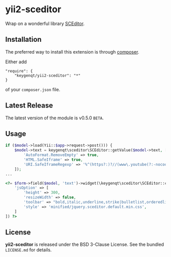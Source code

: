 yii2-sceditor
===================

Wrap on a wonderful library [SCEditor](https://github.com/samclarke/SCEditor).

## Installation

The preferred way to install this extension is through [composer](http://getcomposer.org/download/).

Either add

```
"require": {
    "keygenqt/yii2-sceditor": "*"
}
```

of your `composer.json` file.

## Latest Release

The latest version of the module is v0.5.0 `BETA`.

## Usage

```php
if ($model->load(Yii::$app->request->post())) {
    $model->text = keygenqt\sceditor\SCEditor::getValue($model->text, [
        'AutoFormat.RemoveEmpty' => true,
        'HTML.SafeIframe' => true,
        'URI.SafeIframeRegexp' => '%^(https?:)?//(www\.youtube(?:-nocookie)?\.com/embed/|player\.vimeo\.com/video/)%',
    ]);
...
```

```php
<?= $form->field($model, 'text')->widget(\keygenqt\sceditor\SCEditor::className(), [
    'jsOption' => [
        'height' => 300,
        'resizeWidth' => false,
        'toolbar' => "bold,italic,underline,strike|bulletlist,orderedlist,horizontalrule|link,emoticon,image,youtube|date,time|unlink,removeformat" . (YII_DEBUG ? '|source' : ''),
        'style' => 'minified/jquery.sceditor.default.min.css',
    ]
]) ?>
```

## License

**yii2-sceditor** is released under the BSD 3-Clause License. See the bundled `LICENSE.md` for details.


